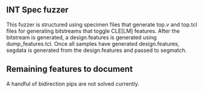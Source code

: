 INT Spec fuzzer
---------------

This fuzzer is structured using specimen files that generate top.v and top.tcl
files for generating bitstreams that toggle CLE[LM] features.  After the
bitstream is generated, a design.features is generated using
dump\_features.tcl. Once all samples have generated design.features, segdata
is generated from the design.features and passed to segmatch.

Remaining features to document
------------------------------

A handful of bidirection pips are not solved currently.
